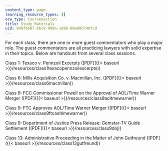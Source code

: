 ```yaml
---
content_type: page
learning_resource_types: []
ocw_type: CourseSection
title: Study Materials
uid: 849f6b07-bbc9-999a-1d86-09e98b748fcd
---
```


For each class, there are one or more guest commentators who play a major role. The guest commentators are all practicing lawyers with solid expertise in their topics. Below are handouts from several class sessions.

Class 1: Texaco v. Pennzoil Excerpts ([PDF]({{< baseurl >}}/resources/class1texacopennzoilexcerpts))

Class 6: Mills Acquisition Co. v. Macmillan, Inc. ([PDF]({{< baseurl >}}/resources/class6macmillan))

Class 9: FCC Commissioner Powell on the Approval of AOL/Time Warner Merger ([PDF]({{< baseurl >}}/resources/class9aoltmewarner))

Class 9: FTC Approves AOL/Time Warner Merger ([PDF]({{< baseurl >}}/resources/class9ftcaoltimewarner))

Class 9: Department of Justice Press Release: Gemstar-TV Guide Settlement ([PDF]({{< baseurl >}}/resources/class9doj))

Class 13: Administrative Proceeding in the Matter of John Gutfreund ([PDF]({{< baseurl >}}/resources/class13gutfreund))